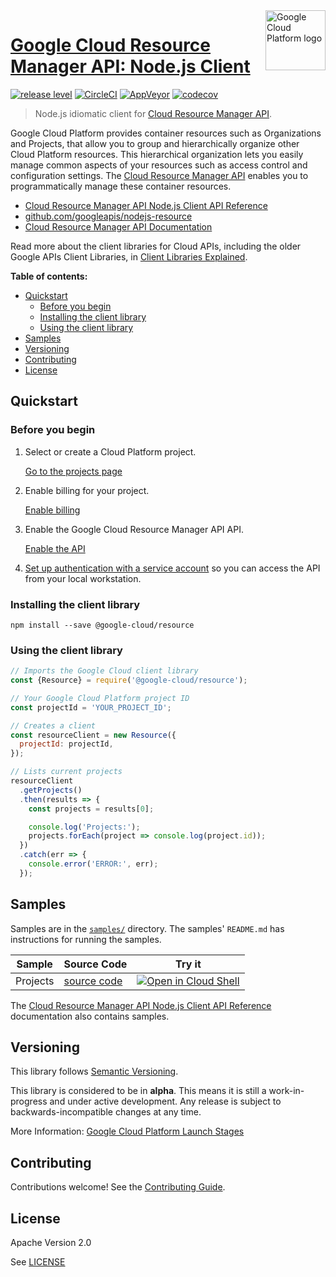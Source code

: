 <img src="https://avatars2.githubusercontent.com/u/2810941?v=3&s=96" alt="Google Cloud Platform logo" title="Google Cloud Platform" align="right" height="96" width="96"/>

# [Google Cloud Resource Manager API: Node.js Client](https://github.com/googleapis/nodejs-resource)

[![release level](https://img.shields.io/badge/release%20level-alpha-orange.svg?style&#x3D;flat)](https://cloud.google.com/terms/launch-stages)
[![CircleCI](https://img.shields.io/circleci/project/github/googleapis/nodejs-resource.svg?style=flat)](https://circleci.com/gh/googleapis/nodejs-resource)
[![AppVeyor](https://ci.appveyor.com/api/projects/status/github/googleapis/nodejs-resource?branch=master&svg=true)](https://ci.appveyor.com/project/googleapis/nodejs-resource)
[![codecov](https://img.shields.io/codecov/c/github/googleapis/nodejs-resource/master.svg?style=flat)](https://codecov.io/gh/googleapis/nodejs-resource)

> Node.js idiomatic client for [Cloud Resource Manager API][product-docs].

Google Cloud Platform provides container resources such as Organizations and Projects, that allow you to group and hierarchically organize other Cloud Platform resources. This hierarchical organization lets you easily manage common aspects of your resources such as access control and configuration settings. The [Cloud Resource Manager API](https://cloud.google.com/resource-manager/docs/) enables you to programmatically manage these container resources.


* [Cloud Resource Manager API Node.js Client API Reference][client-docs]
* [github.com/googleapis/nodejs-resource](https://github.com/googleapis/nodejs-resource)
* [Cloud Resource Manager API Documentation][product-docs]

Read more about the client libraries for Cloud APIs, including the older
Google APIs Client Libraries, in [Client Libraries Explained][explained].

[explained]: https://cloud.google.com/apis/docs/client-libraries-explained

**Table of contents:**

* [Quickstart](#quickstart)
  * [Before you begin](#before-you-begin)
  * [Installing the client library](#installing-the-client-library)
  * [Using the client library](#using-the-client-library)
* [Samples](#samples)
* [Versioning](#versioning)
* [Contributing](#contributing)
* [License](#license)

## Quickstart

### Before you begin

1.  Select or create a Cloud Platform project.

    [Go to the projects page][projects]

1.  Enable billing for your project.

    [Enable billing][billing]

1.  Enable the Google Cloud Resource Manager API API.

    [Enable the API][enable_api]

1.  [Set up authentication with a service account][auth] so you can access the
    API from your local workstation.

[projects]: https://console.cloud.google.com/project
[billing]: https://support.google.com/cloud/answer/6293499#enable-billing
[enable_api]: https://console.cloud.google.com/flows/enableapi?apiid=cloudresourcemanager.googleapis.com
[auth]: https://cloud.google.com/docs/authentication/getting-started

### Installing the client library

    npm install --save @google-cloud/resource

### Using the client library

```javascript
// Imports the Google Cloud client library
const {Resource} = require('@google-cloud/resource');

// Your Google Cloud Platform project ID
const projectId = 'YOUR_PROJECT_ID';

// Creates a client
const resourceClient = new Resource({
  projectId: projectId,
});

// Lists current projects
resourceClient
  .getProjects()
  .then(results => {
    const projects = results[0];

    console.log('Projects:');
    projects.forEach(project => console.log(project.id));
  })
  .catch(err => {
    console.error('ERROR:', err);
  });
```

## Samples

Samples are in the [`samples/`](https://github.com/googleapis/nodejs-resource/tree/master/samples) directory. The samples' `README.md`
has instructions for running the samples.

| Sample                      | Source Code                       | Try it |
| --------------------------- | --------------------------------- | ------ |
| Projects | [source code](https://github.com/googleapis/nodejs-resource/blob/master/samples/projects.js) | [![Open in Cloud Shell][shell_img]](https://console.cloud.google.com/cloudshell/open?git_repo=https://github.com/googleapis/nodejs-resource&page=editor&open_in_editor=samples/projects.js,samples/README.md) |

The [Cloud Resource Manager API Node.js Client API Reference][client-docs] documentation
also contains samples.

## Versioning

This library follows [Semantic Versioning](http://semver.org/).

This library is considered to be in **alpha**. This means it is still a
work-in-progress and under active development. Any release is subject to
backwards-incompatible changes at any time.

More Information: [Google Cloud Platform Launch Stages][launch_stages]

[launch_stages]: https://cloud.google.com/terms/launch-stages

## Contributing

Contributions welcome! See the [Contributing Guide](https://github.com/googleapis/nodejs-resource/blob/master/.github/CONTRIBUTING.md).

## License

Apache Version 2.0

See [LICENSE](https://github.com/googleapis/nodejs-resource/blob/master/LICENSE)

[client-docs]: https://cloud.google.com/nodejs/docs/reference/resource/latest/
[product-docs]: https://cloud.google.com/resource-manager/docs/
[shell_img]: //gstatic.com/cloudssh/images/open-btn.png
